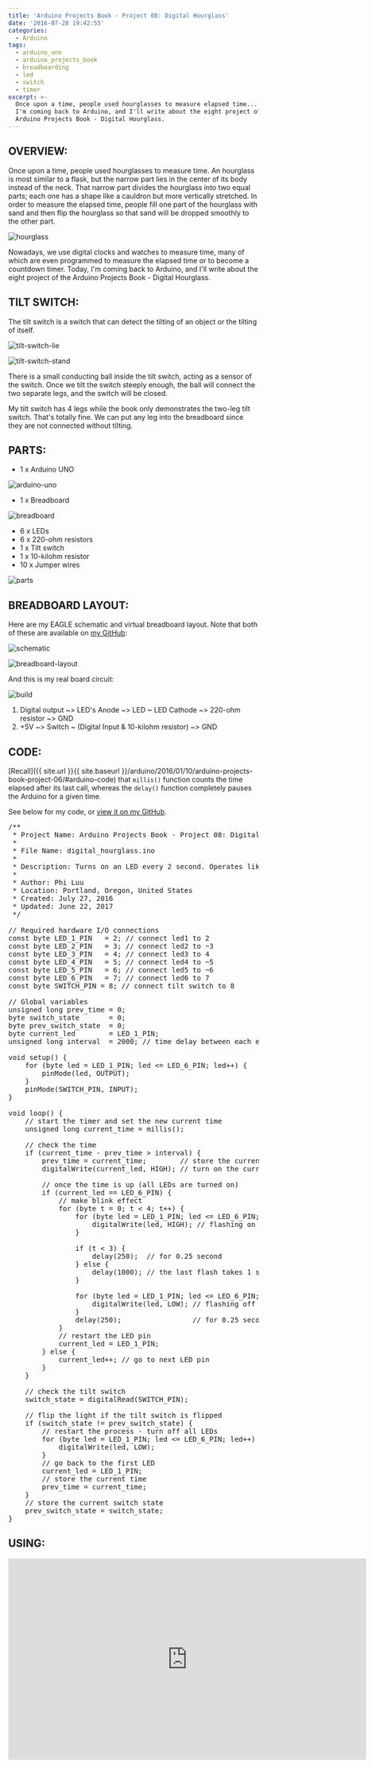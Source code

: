 ```yaml
---
title: 'Arduino Projects Book - Project 08: Digital Hourglass'
date: '2016-07-28 19:42:55'
categories:
  - Arduino
tags:
  - arduino_uno
  - arduino_projects_book
  - breadboarding
  - led
  - switch
  - timer
excerpt: >-
  Once upon a time, people used hourglasses to measure elapsed time... Today,
  I'm coming back to Arduino, and I'll write about the eight project of the
  Arduino Projects Book - Digital Hourglass.
---
```


## **OVERVIEW:**

Once upon a time, people used hourglasses to measure time. An hourglass is most similar to a flask, but the narrow part lies in the center of its body instead of the neck. That narrow part divides the hourglass into two equal parts; each one has a shape like a cauldron but more vertically stretched. In order to measure the elapsed time, people fill one part of the hourglass with sand and then flip the hourglass so that sand will be dropped smoothly to the other part.

![hourglass](/images/arduino-projects-book-project-08/hourglass.jpg)

Nowadays, we use digital clocks and watches to measure time, many of which are even programmed to measure the elapsed time or to become a countdown timer. Today, I'm coming back to Arduino, and I'll write about the eight project of the Arduino Projects Book - Digital Hourglass.

## **TILT SWITCH:**

The tilt switch is a switch that can detect the tilting of an object or the tilting of itself.

![tilt-switch-lie](/images/arduino-projects-book-project-08/tilt-switch-lie.jpg)

![tilt-switch-stand](/images/arduino-projects-book-project-08/tilt-switch-stand.jpg)

There is a small conducting ball inside the tilt switch, acting as a sensor of the switch. Once we tilt the switch steeply enough, the ball will connect the two separate legs, and the switch will be closed.

My tilt switch has 4 legs while the book only demonstrates the two-leg tilt switch. That's totally fine. We can put any leg into the breadboard since they are not connected without tilting.

## **PARTS:**

- 1 x Arduino UNO

![arduino-uno](/images/arduino-uno.jpg)

- 1 x Breadboard

![breadboard](/images/breadboard.jpg)

- 6 x LEDs
- 6 x 220-ohm resistors
- 1 x Tilt switch
- 1 x 10-kilohm resistor
- 10 x Jumper wires

![parts](/images/arduino-projects-book-project-08/parts.jpg)

## **BREADBOARD LAYOUT:**

Here are my EAGLE schematic and virtual breadboard layout. Note that both of these are available on [my GitHub](https://github.com/philectron/pcb/tree/master/arduino_repo/digital_hourglass):

![schematic](/images/arduino-projects-book-project-08/schematic.png)

![breadboard-layout](/images/arduino-projects-book-project-08/breadboard-layout.jpg)

And this is my real board circuit:

![build](/images/arduino-projects-book-project-08/build.jpg)

1. Digital output ~> LED's Anode ~> LED ~ LED Cathode ~> 220-ohm resistor ~> GND
2. +5V ~> Switch ~ (Digital Input & 10-kilohm resistor) ~> GND

## **CODE:**

[Recall]({{ site.url }}{{ site.baseurl }}/arduino/2016/01/10/arduino-projects-book-project-06/#arduino-code) that `millis()` function counts the time elapsed after its last call, whereas the `delay()` function completely pauses the Arduino for a given time.

See below for my code, or [view it on my GitHub](https://github.com/philectron/arduino/blob/master/digital_hourglass/digital_hourglass.ino).

<?prettify?>
<pre class="prettyprint cpp-html linenums">
/**
 * Project Name: Arduino Projects Book - Project 08: Digital Hourglass
 *
 * File Name: digital_hourglass.ino
 *
 * Description: Turns on an LED every 2 second. Operates like an hourglass.
 *
 * Author: Phi Luu
 * Location: Portland, Oregon, United States
 * Created: July 27, 2016
 * Updated: June 22, 2017
 */

// Required hardware I/O connections
const byte LED_1_PIN   = 2; // connect led1 to 2
const byte LED_2_PIN   = 3; // connect led2 to ~3
const byte LED_3_PIN   = 4; // connect led3 to 4
const byte LED_4_PIN   = 5; // connect led4 to ~5
const byte LED_5_PIN   = 6; // connect led5 to ~6
const byte LED_6_PIN   = 7; // connect led6 to 7
const byte SWITCH_PIN = 8; // connect tilt switch to 8

// Global variables
unsigned long prev_time = 0;
byte switch_state       = 0;
byte prev_switch_state  = 0;
byte current_led        = LED_1_PIN;
unsigned long interval  = 2000; // time delay between each event

void setup() {
    for (byte led = LED_1_PIN; led <= LED_6_PIN; led++) {
        pinMode(led, OUTPUT);
    }
    pinMode(SWITCH_PIN, INPUT);
}

void loop() {
    // start the timer and set the new current time
    unsigned long current_time = millis();

    // check the time
    if (current_time - prev_time > interval) {
        prev_time = current_time;        // store the current time
        digitalWrite(current_led, HIGH); // turn on the current LED

        // once the time is up (all LEDs are turned on)
        if (current_led == LED_6_PIN) {
            // make blink effect
            for (byte t = 0; t < 4; t++) {
                for (byte led = LED_1_PIN; led <= LED_6_PIN; led++) {
                    digitalWrite(led, HIGH); // flashing on
                }

                if (t < 3) {
                    delay(250);  // for 0.25 second
                } else {
                    delay(1000); // the last flash takes 1 second
                }

                for (byte led = LED_1_PIN; led <= LED_6_PIN; led++) {
                    digitalWrite(led, LOW); // flashing off
                }
                delay(250);                 // for 0.25 second
            }
            // restart the LED pin
            current_led = LED_1_PIN;
        } else {
            current_led++; // go to next LED pin
        }
    }

    // check the tilt switch
    switch_state = digitalRead(SWITCH_PIN);

    // flip the light if the tilt switch is flipped
    if (switch_state != prev_switch_state) {
        // restart the process - turn off all LEDs
        for (byte led = LED_1_PIN; led <= LED_6_PIN; led++) {
            digitalWrite(led, LOW);
        }
        // go back to the first LED
        current_led = LED_1_PIN;
        // store the current time
        prev_time = current_time;
    }
    // store the current switch state
    prev_switch_state = switch_state;
}
</pre>

## **USING:**

<div class="embedded-video">
  <iframe width="720" height="405" src="https://www.youtube.com/embed/NKXcaV8tidg?list=PLt_UZum7NVtmFEVMdv4XH8TgXzJvzd78x" frameborder="0" allowfullscreen></iframe>
</div>
